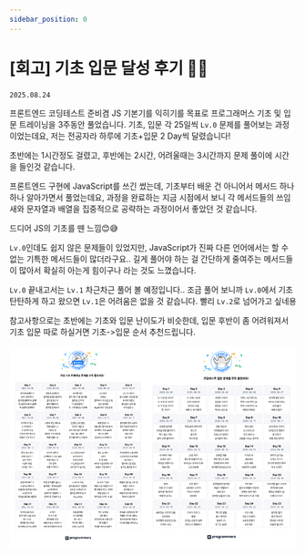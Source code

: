 ```yaml
---
sidebar_position: 0
---
```


# [회고] 기초 입문 달성 후기 🥳🎉


`2025.08.24`

프론트엔드 코딩테스트 준비겸 JS 기본기를 익히기를 목표로 프로그래머스 기초 및 입문 트레이닝을 3주동안 풀었습니다. 기초, 입문 각 25일씩 `Lv.0` 문제를 풀어보는 과정이었는데요, 저는 전공자라 하루에 기초+입문 2 Day씩 달렸습니다!

초반에는 1시간정도 걸렸고, 후반에는 2시간, 어려울때는 3시간까지 문제 풀이에 시간을 들인것 같습니다.

프론트엔드 구현에 JavaScript를 쓰긴 썼는데, 기초부터 배운 건 아니어서 메서드 하나하나 알아가면서 풀었는데요, 과정을 완료하는 지금 시점에서 보니 각 메서드들의 쓰임새와 문자열과 배열을 집중적으로 공략하는 과정이어서 좋았던 것 같습니다.

드디어 JS의 기초를 뗀 느낌😊😅

`Lv.0`인데도 쉽지 않은 문제들이 있었지만, JavaScript가 진짜 다른 언어에서는 할 수 없는 기특한 메서드들이 많더라구요.. 길게 풀어야 하는 걸 간단하게 줄여주는 메서드들이 많아서 확실히 아는게 힘이구나 라는 것도 느꼈습니다.

`Lv.0` 끝내고서는 `Lv.1` 차근차근 풀어 볼 예정입니다.. 조금 풀어 보니까 `Lv.0`에서 기초 탄탄하게 하고 왔으면 `Lv.1`은 어려움은 없을 것 같습니다. 빨리 `Lv.2`로 넘어가고 싶네용

참고사항으로는 초반에는 기초와 입문 난이도가 비슷한데, 입문 후반이 좀 어려워져서 기초 입문 따로 하실거면 기초->입문 순서 추천드립니다.

![프로그래머스 완료 캘린더](./img/programmers-cal.png)


